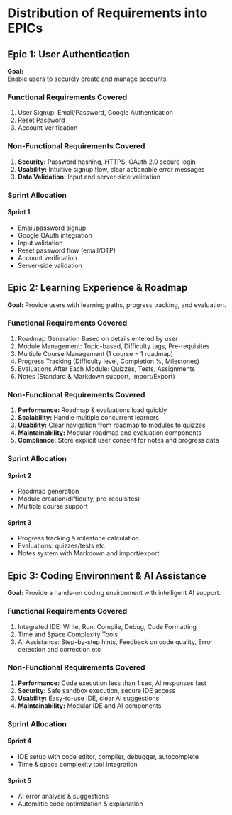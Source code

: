 # Distribution of Requirements into EPICs

## Epic 1: User Authentication

**Goal:**  
Enable users to securely create and manage accounts.

### Functional Requirements Covered
1. User Signup: Email/Password, Google Authentication  
2. Reset Password  
3. Account Verification  

### Non-Functional Requirements Covered
1. **Security:** Password hashing, HTTPS, OAuth 2.0 secure login  
2. **Usability:** Intuitive signup flow, clear actionable error messages 
3. **Data Validation:** Input and server-side validation  

### Sprint Allocation  

#### Sprint 1   
- Email/password signup  
- Google OAuth integration  
- Input validation  
- Reset password flow (email/OTP)  
- Account verification  
- Server-side validation  


## Epic 2: Learning Experience & Roadmap

**Goal:**
Provide users with learning paths, progress tracking, and evaluation.

### Functional Requirements Covered
1. Roadmap Generation Based on details entered by user   
2. Module Management: Topic-based, Difficulty tags, Pre-requisites  
3. Multiple Course Management (1 course = 1 roadmap)  
4. Progress Tracking (Difficulty level, Completion %, Milestones)  
5. Evaluations After Each Module: Quizzes, Tests, Assignments
6. Notes (Standard & Markdown support, Import/Export)  

### Non-Functional Requirements Covered
1. **Performance:** Roadmap & evaluations load quickly  
2. **Scalability:** Handle multiple concurrent learners  
3. **Usability:** Clear navigation from roadmap to modules to quizzes  
4. **Maintainability:** Modular roadmap and evaluation components  
5. **Compliance:** Store explicit user consent for notes and progress data  

### Sprint Allocation

#### Sprint 2
- Roadmap generation  
- Module creation(difficulty, pre-requisites)  
- Multiple course support  

#### Sprint 3
- Progress tracking & milestone calculation  
- Evaluations: quizzes/tests etc 
- Notes system with Markdown and import/export  

## Epic 3: Coding Environment & AI Assistance

**Goal:**
Provide a hands-on coding environment with intelligent AI support.

### Functional Requirements Covered
1. Integrated IDE: Write, Run, Compile, Debug, Code Formatting  
2. Time and Space Complexity Tools  
3. AI Assistance: Step-by-step hints, Feedback on code quality, Error detection and correction etc

### Non-Functional Requirements Covered
1. **Performance:** Code execution less than 1 sec, AI responses fast  
2. **Security:** Safe sandbox execution, secure IDE access  
3. **Usability:** Easy-to-use IDE, clear AI suggestions  
4. **Maintainability:** Modular IDE and AI components  

### Sprint Allocation

#### Sprint 4
- IDE setup with code editor, compiler, debugger, autocomplete  
- Time & space complexity tool integration  

#### Sprint 5
- AI error analysis & suggestions  
- Automatic code optimization & explanation  


